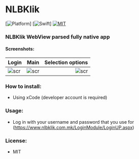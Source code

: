 # NLBKlik

[![Platform](https://img.shields.io/cocoapods/p/EFCountingLabel.svg?style=flat)]
[![Swift](https://img.shields.io/badge/language-swift-orange.svg)]
[![MIT](https://img.shields.io/cocoapods/l/EFCountingLabel.svg?style=flat?style=flat)](https://github.com/sukov/NLBKlik/blob/master/LICENSE)

### NLBKlik WebView parsed fully native app
#### Screenshots:
| Login | Main | Selection options |
| :---         |     :---:      |          ---: |
| ![scr](https://i.imgur.com/b5colcS.png)   | ![scr](https://i.imgur.com/wwOj3Vy.png)    | ![scr](https://i.imgur.com/sDSgJkj.png)    |

### How to install:
- Using xCode (developer account is required)

### Usage:
- Log in with your username and password that you use for (https://www.nlbklik.com.mk/LoginModule/LoginUP.aspx)

### License:
- MIT
